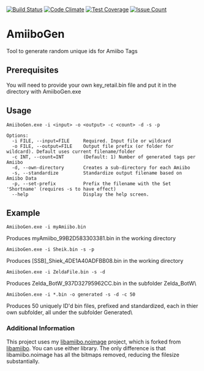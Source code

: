 [![Build Status](https://travis-ci.org/sonicos/AmiiboGen.svg?branch=master)](https://travis-ci.org/sonicos/AmiiboGen) [![Code Climate](https://codeclimate.com/github/sonicos/AmiiboGen/badges/gpa.svg)](https://codeclimate.com/github/sonicos/AmiiboGen) [![Test Coverage](https://codeclimate.com/github/sonicos/AmiiboGen/badges/coverage.svg)](https://codeclimate.com/github/sonicos/AmiiboGen/coverage) [![Issue Count](https://codeclimate.com/github/sonicos/AmiiboGen/badges/issue_count.svg)](https://codeclimate.com/github/sonicos/AmiiboGen)

# AmiiboGen
Tool to generate random unique ids for Amiibo Tags

## Prerequisites

You will need to provide your own key_retail.bin file and put it in the directory with AmiiboGen.exe

## Usage

    AmiiboGen.exe -i <input> -o <output> -c <count> -d -s -p

    Options:
      -i FILE, --input=FILE     Required. Input file or wildcard
      -o FILE, --output=FILE    Output file prefix (or folder for wildcard). Default uses current filename/folder
      -c INT, --count=INT       (Default: 1) Number of generated tags per Amiibo
      -d, --own-directory       Creates a sub-directory for each Amiibo
      -s, --standardize         Standardize output filename based on Amiibo Data
      -p, --set-prefix          Prefix the filename with the Set 'Shortname' (requires -s to have effect)
      --help                    Display the help screen.

## Example

    AmiiboGen.exe -i myAmiibo.bin

Produces myAmiibo_99B2D583303381.bin in the working directory

    AmiiboGen.exe -i Sheik.bin -s -p

Produces [SSB]_Shiek_4DE1A40ADFBB08.bin in the working directory

    AmiiboGen.exe -i ZeldaFile.bin -s -d

Produces Zelda_BotW_937D32795962CC.bin in the subfolder Zelda_BotW\

    AmiiboGen.exe -i *.bin -o generated -s -d -c 50

Produces 50 uniquely ID'd bin files, prefixed and standardized, each in thier own subfolder, all under the subfolder Generated\

### Additional Information

This project uses my [libamiibo.noimage](https://github.com/sonicos/libamiibo.noimage) project, which is forked from [libamiibo](https://github.com/Falco20019/libamiibo). You can use either library. The only difference is that libamiibo.noimage has all the bitmaps removed, reducing the filesize substantially.
